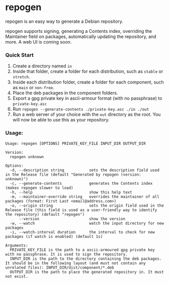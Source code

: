 # repogen
repogen is an easy way to generate a Debian repository.

repogen supports signing, generating a Contents index, overriding the Maintainer field on packages, automatically updating the repository, and more. A web UI is coming soon.

### Quick Start
1. Create a directory named `in`
2. Inside that folder, create a folder for each distribution, such as `stable` or `stretch`.
3. Inside each distribution folder, create a folder for each component, such as `main` or `non-free`.
4. Place the deb packages in the component folders.
5. Export a gpg private key in ascii-armour format (with no passphrase) to `private-key.asc`
6. Run `repogen --generate-contents ./private-key.asc ./in ./out`
7. Run a web server of your choice with the `out` directory as the root. You will now be able to use this as your repository.

### Usage:

````
Usage: repogen [OPTIONS] PRIVATE_KEY_FILE INPUT_DIR OUTPUT_DIR

Version:
  repogen unknown

Options:
  -d, --description string           sets the description field used in the Release file (default "Generated by repogen (version: unknown)")
  -c, --generate-contents            generates the Contents index (makes repogen slower to load)
  -h, --help                         show this help text
  -m, --maintainer-override string   overrides the maintainer of all packages (format: First Last <email@address.com>)
  -o, --origin string                sets the origin field used in the Release file (this field is used as a user-friendly way to identify the repository) (default "repogen")
      --version                      show the version
  -w, --watch                        watch the input directory for new packages
  -i, --watch-interval duration      the interval to check for new packages (if watch is enabled) (default 1s)

Arguments:
  PRIVATE_KEY_FILE is the path to a ascii-armoured gpg private key with no passphrase. It is used to sign the repository.
  INPUT_DIR is the path to the directory containing the deb packages. It should be in the following layout (and must not contain any unrelated files): INPUT_DIR/dist/component/*.deb
  OUTPUT_DIR is the path to place the generated repository in. It must not exist.
````